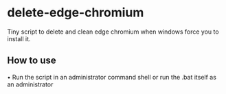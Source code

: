 # delete-edge-chromium

Tiny script to delete and clean edge chromium when windows force you to install it.

## How to use

• Run the script in an administrator command shell or run the .bat itself as an administrator
